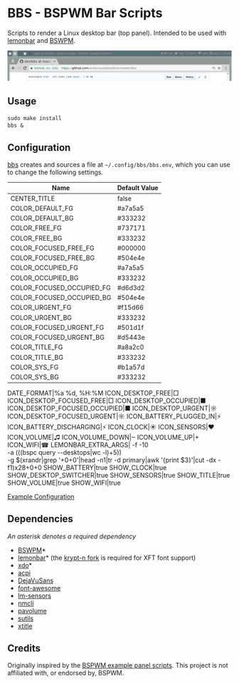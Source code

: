 # BBS - BSPWM Bar Scripts

Scripts to render a Linux desktop bar (top panel). Intended to be used with [lemonbar](https://github.com/LemonBoy/bar)
and [BSWPM](https://github.com/baskerville/bspwm).

![Screenshot](https://raw.githubusercontent.com/andornaut/bbs/master/screenshot.png)

## Usage

```
sudo make install
bbs &
```

## Configuration

[bbs](./bbs) creates and sources a file at `~/.config/bbs/bbs.env`, which you can use to change the following settings.

Name|Default Value
---|---
CENTER_TITLE|false
COLOR_DEFAULT_FG|#a7a5a5
COLOR_DEFAULT_BG|#333232
COLOR_FREE_FG|#737171
COLOR_FREE_BG|#333232
COLOR_FOCUSED_FREE_FG|#000000
COLOR_FOCUSED_FREE_BG|#504e4e
COLOR_OCCUPIED_FG|#a7a5a5
COLOR_OCCUPIED_BG|#333232
COLOR_FOCUSED_OCCUPIED_FG|#d6d3d2
COLOR_FOCUSED_OCCUPIED_BG|#504e4e
COLOR_URGENT_FG|#f15d66
COLOR_URGENT_BG|#333232
COLOR_FOCUSED_URGENT_FG|#501d1f
COLOR_FOCUSED_URGENT_BG|#d5443e
COLOR_TITLE_FG|#a8a2c0
COLOR_TITLE_BG|#333232
COLOR_SYS_FG|#b1a57d
COLOR_SYS_BG|#333232

DATE_FORMAT|%a %d, %H:%M
ICON_DESKTOP_FREE|□
ICON_DESKTOP_FOCUSED_FREE|□
ICON_DESKTOP_OCCUPIED|■
ICON_DESKTOP_FOCUSED_OCCUPIED|■
ICON_DESKTOP_URGENT|☼
ICON_DESKTOP_FOCUSED_URGENT|☼
ICON_BATTERY_PLUGGED_IN|⚡
ICON_BATTERY_DISCHARGING|⚡
ICON_CLOCK|☀
ICON_SENSORS|♥
ICON_VOLUME|♫
ICON_VOLUME_DOWN|‒
ICON_VOLUME_UP|+
ICON_WIFI|☎
LEMONBAR_EXTRA_ARGS|
    -f -10 \
    -a $(($(bspc query --desktops|wc -l)+5)) \
    -g $(xrandr|grep '+0+0'|head -n1|tr -d primary|awk '{print $3}'|cut -dx -f1)x28+0+0
SHOW_BATTERY|true
SHOW_CLOCK|true
SHOW_DESKTOP_SWITCHER|true
SHOW_SENSORS|true
SHOW_TITLE|true
SHOW_VOLUME|true
SHOW_WIFI|true

[Example Configuration](https://github.com/andornaut/dotfiles/blob/master/.config/bbs/bbs.env)

## Dependencies

*An asterisk denotes a required dependency*

* [BSWPM](https://github.com/baskerville/bspwm)\*
* [lemonbar](https://github.com/LemonBoy/bar)\*
  (the [krypt-n fork](https://github.com/krypt-n/bar) is required for XFT font support)
* [xdo](https://github.com/baskerville/xdo)*
* [acpi](http://www.tldp.org/HOWTO/html_single/ACPI-HOWTO/)
* [DejaVuSans](https://dejavu-fonts.github.io/)
* [font-awesome](http://fontawesome.io)
* [lm-sensors](https://github.com/groeck/lm-sensors)
* [nmcli](https://wiki.gnome.org/Projects/NetworkManager/nmcli)
* [pavolume](https://github.com/andornaut/pavolume)
* [sutils](https://github.com/baskerville/sutils)
* [xtitle](https://github.com/baskerville/xtitle)

## Credits

Originally inspired by the
[BSPWM example panel scripts](https://github.com/baskerville/bspwm/tree/master/examples/panel).
This project is not affiliated with, or endorsed by, BSPWM.
